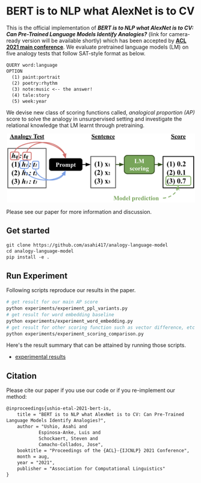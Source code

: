 # BERT is to NLP what AlexNet is to CV
This is the official implementation of ***BERT is to NLP what AlexNet is to CV: Can Pre-Trained Language Models Identify Analogies?*** (link for camera-ready version will be available shortly)
which has been accepted by **[ACL 2021 main conference](https://2021.aclweb.org/)**. We evaluate pretrained language models (LM) on five analogy tests that follow SAT-style format as below.
```
QUERY word:language
OPTION
  (1) paint:portrait
  (2) poetry:rhythm 
  (3) note:music <-- the answer!
  (4) tale:story
  (5) week:year 
```
We devise new class of scoring functions called, *analogical proportion (AP)* score to solve the analogy in unsurpervised setting and investigate the relational knowledge that LM learnt through pretraining.
<p align="center">
  <img src="asset/overview.png" width="500">
</p>   

Please see our paper for more information and discussion.

## Get started
```
git clone https://github.com/asahi417/analogy-language-model
cd analogy-language-model
pip install -e .
```

## Run Experiment
Following scripts reproduce our results in the paper.
```bash
# get result for our main AP score
python experiments/experiment_ppl_variants.py 
# get result for word embedding baseline
python experiments/experiment_word_embedding.py 
# get result for other scoring function such as vector difference, etc
python experiments/experiment_scoring_comparison.py 
```
Here's the result summary that can be attained by running those scripts.
- [experimental results](https://github.com/asahi417/alm/releases/download/0.0.0/experiments_results.tar.gz)

## Citation
Please cite our paper if you use our code or if you re-implement our method:
```
@inproceedings{ushio-etal-2021-bert-is,
    title = "BERT is to NLP what AlexNet is to CV: Can Pre-Trained Language Models Identify Analogies?",
    author = "Ushio, Asahi and
            Espinosa-Anke, Luis and 
            Schockaert, Steven and
            Camacho-Collados, Jose",
    booktitle = "Proceedings of the {ACL}-{IJCNLP} 2021 Conference",
    month = aug,
    year = "2021",
    publisher = "Association for Computational Linguistics"
}
```
